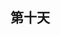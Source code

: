 ## 第十天

<!--
  多文件之间的跳转

  定位：
    标记--
      单文件： m + 小写字母
      多文件： m + 大写字母
    跳转--
      ' + 标记字母  (单引号)跳转到标记的行
      ` + 标记字母  (反引号)跳转到标记的标记的具体位置(更精确)
      gd  跳转到函数或变量申明或者使用的地方(非常好用，可以多文件跳转)

  跳转：
    向前跳: control + i
    向后跳: control + o
    什么样属于跳转：
      1、任何大于一个单词或者超过当前导航的移动都是一个跳转
      2、
        '   跳转到标记的行
        `   跳转到标记的具体位置
        gg  跳到文件首部
        /   向后搜索
        ?   向前搜索
        n   重复上一次的搜索
        N   反向重复上一次的搜索
        gd  跳转到函数或变量申明或者使用的地方(非常好用，可以多文件跳转)
        {   跳转到上一个段落
        }   跳转到下一个段落

    什么不属于跳转：
      翻页：譬如control + f 或者 b 或者 d 或者 u 或者 e 或者 y
      shift + h 或者 l 或者 j 或者 k

    vim-sneak 的跳转只会被记录一次

    记录跳转：
      vim保留了你移动前位置的记录
      使用 :jumps 查看记录
 -->

```js

```
